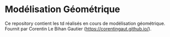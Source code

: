 # Modélisation Géométrique

Ce repository contient les td réalisés en cours de modélisation géométrique. Fournit par Corentin Le Bihan Gautier (https://corentingaut.github.io/).
